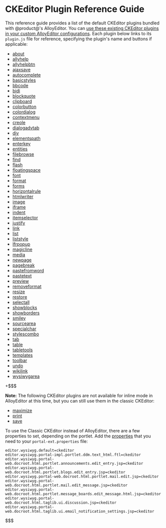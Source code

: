 # CKEditor Plugin Reference Guide [](id=ckeditor-plugin-reference-guide)

This reference guide provides a list of the default CKEditor plugins bundled 
with @product@'s AlloyEditor. You can 
[use these existing CKEditor plugins in your custom AlloyEditor configurations](). 
Each plugin below links to its `plugin.js` file for reference, specifying the 
plugin's name and buttons if applicable:

- [about](https://github.com/ckeditor/ckeditor-dev/tree/master/plugins/about/plugin.js)
- [allyhelp](https://github.com/ckeditor/ckeditor-dev/tree/master/plugins/a11yhelp/plugin.js)
- [allyhelpbtn](https://github.com/liferay/liferay-portal/tree/7.1.x/modules/apps/frontend-editor/frontend-editor-ckeditor-web/src/main/resources/META-INF/resources/_diffs/plugins/a11yhelpbtn/plugin.js)
- [ajaxsave](https://github.com/liferay/liferay-portal/tree/7.1.x/modules/apps/frontend-editor/frontend-editor-ckeditor-web/src/main/resources/META-INF/resources/_diffs/plugins/ajaxsave/plugin.js)
- [autocomplete](https://github.com/liferay/liferay-portal/tree/7.1.x/modules/apps/frontend-editor/frontend-editor-ckeditor-web/src/main/resources/META-INF/resources/_diffs/plugins/autocomplete/plugin.js)
- [basicstyles](https://github.com/ckeditor/ckeditor-dev/tree/master/plugins/basicstyles/plugin.js)
- [bbcode](https://github.com/liferay/liferay-portal/tree/7.1.x/modules/apps/frontend-editor/frontend-editor-ckeditor-web/src/main/resources/META-INF/resources/_diffs/plugins/bbcode/plugin.js)
- [bidi](https://github.com/ckeditor/ckeditor-dev/tree/master/plugins/bidi/plugin.js)
- [blockquote](https://github.com/ckeditor/ckeditor-dev/tree/master/plugins/blockquote/plugin.js)
- [clipboard](https://github.com/ckeditor/ckeditor-dev/tree/master/plugins/clipboard/plugin.js)
- [colorbutton](https://github.com/ckeditor/ckeditor-dev/tree/master/plugins/colorbutton/plugin.js)
- [colordialog](https://github.com/ckeditor/ckeditor-dev/tree/master/plugins/colordialog/plugin.js)
- [contextmenu](https://github.com/ckeditor/ckeditor-dev/blob/master/plugins/contextmenu/plugin.js)
- [creole](https://github.com/liferay/liferay-portal/blob/7.1.x/modules/apps/frontend-editor/frontend-editor-ckeditor-web/src/main/resources/META-INF/resources/_diffs/plugins/creole/plugin.js)
- [dialogadvtab](https://github.com/ckeditor/ckeditor-dev/blob/master/plugins/dialogadvtab/plugin.js)
- [div](https://github.com/ckeditor/ckeditor-dev/blob/master/plugins/div/plugin.js)
- [elementspath](https://github.com/ckeditor/ckeditor-dev/blob/master/plugins/elementspath/plugin.js)
- [enterkey](https://github.com/ckeditor/ckeditor-dev/blob/master/plugins/enterkey/plugin.js)
- [entities](https://github.com/ckeditor/ckeditor-dev/blob/master/plugins/entities/plugin.js)
- [filebrowse](https://github.com/ckeditor/ckeditor-dev/blob/master/plugins/filebrowser/plugin.js)
- [find](https://github.com/ckeditor/ckeditor-dev/blob/master/plugins/find/plugin.js)
- [flash](https://github.com/ckeditor/ckeditor-dev/blob/master/plugins/flash/plugin.js)
- [floatingspace](https://github.com/ckeditor/ckeditor-dev/blob/master/plugins/floatingspace/plugin.js)
- [font](https://github.com/ckeditor/ckeditor-dev/blob/master/plugins/font/plugin.js)
- [format](https://github.com/ckeditor/ckeditor-dev/blob/master/plugins/format/plugin.js)
- [forms](https://github.com/ckeditor/ckeditor-dev/blob/master/plugins/forms/plugin.js)
- [horizontalrule](https://github.com/ckeditor/ckeditor-dev/blob/master/plugins/horizontalrule/plugin.js)
- [htmlwriter](https://github.com/ckeditor/ckeditor-dev/blob/master/plugins/htmlwriter/plugin.js)
- [image](https://github.com/ckeditor/ckeditor-dev/blob/master/plugins/image/plugin.js)
- [iframe](https://github.com/ckeditor/ckeditor-dev/blob/master/plugins/iframe/plugin.js)
- [indent](https://github.com/ckeditor/ckeditor-dev/blob/master/plugins/indent/plugin.js)
- [itemselector](https://github.com/liferay/liferay-portal/blob/7.1.x/modules/apps/frontend-editor/frontend-editor-ckeditor-web/src/main/resources/META-INF/resources/_diffs/plugins/itemselector/plugin.js)
- [justify](https://github.com/ckeditor/ckeditor-dev/blob/master/plugins/justify/plugin.js)
- [link](https://github.com/ckeditor/ckeditor-dev/blob/master/plugins/link/plugin.js)
- [list](https://github.com/ckeditor/ckeditor-dev/blob/master/plugins/list/plugin.js)
- [liststyle](https://github.com/ckeditor/ckeditor-dev/blob/master/plugins/liststyle/plugin.js)
- [lfrpopup](https://github.com/liferay/liferay-portal/blob/7.1.x/modules/apps/frontend-editor/frontend-editor-ckeditor-web/src/main/resources/META-INF/resources/_diffs/plugins/lfrpopup/plugin.js)
- [magicline](https://github.com/ckeditor/ckeditor-dev/blob/master/plugins/magicline/plugin.js)
- [media](https://github.com/liferay/liferay-portal/blob/7.1.x/modules/apps/frontend-editor/frontend-editor-ckeditor-web/src/main/resources/META-INF/resources/_diffs/plugins/media/plugin.js)
- [newpage](https://github.com/ckeditor/ckeditor-dev/blob/master/plugins/newpage/plugin.js)
- [pagebreak](https://github.com/ckeditor/ckeditor-dev/blob/master/plugins/pagebreak/plugin.js)
- [pastefromword](https://github.com/ckeditor/ckeditor-dev/blob/master/plugins/pastefromword/plugin.js)
- [pastetext](https://github.com/ckeditor/ckeditor-dev/blob/master/plugins/pastetext/plugin.js)
- [preview](https://github.com/ckeditor/ckeditor-dev/blob/master/plugins/preview/plugin.js)
- [removeformat](https://github.com/ckeditor/ckeditor-dev/blob/master/plugins/removeformat/plugin.js)
- [resize](https://github.com/ckeditor/ckeditor-dev/blob/master/plugins/resize/plugin.js)
- [restore](https://github.com/liferay/liferay-portal/blob/7.1.x/modules/apps/frontend-editor/frontend-editor-ckeditor-web/src/main/resources/META-INF/resources/_diffs/plugins/restore/plugin.js)
- [selectall](https://github.com/ckeditor/ckeditor-dev/blob/master/plugins/selectall/plugin.js)
- [showblocks](https://github.com/ckeditor/ckeditor-dev/blob/master/plugins/showblocks/plugin.js)
- [showborders](https://github.com/ckeditor/ckeditor-dev/blob/master/plugins/showborders/plugin.js)
- [smiley](https://github.com/ckeditor/ckeditor-dev/blob/master/plugins/smiley/plugin.js)
- [sourcearea](https://github.com/ckeditor/ckeditor-dev/blob/master/plugins/sourcearea/plugin.js)
- [specialchar](https://github.com/ckeditor/ckeditor-dev/blob/master/plugins/specialchar/plugin.js)
- [stylescombo](https://github.com/ckeditor/ckeditor-dev/blob/master/plugins/stylescombo/plugin.js)
- [tab](https://github.com/ckeditor/ckeditor-dev/blob/master/plugins/tab/plugin.js)
- [table](https://github.com/ckeditor/ckeditor-dev/blob/master/plugins/table/plugin.js)
- [tabletools](https://github.com/ckeditor/ckeditor-dev/blob/master/plugins/tabletools/plugin.js)
- [templates](https://github.com/ckeditor/ckeditor-dev/blob/master/plugins/templates/plugin.js)
- [toolbar](https://github.com/ckeditor/ckeditor-dev/blob/master/plugins/toolbar/plugin.js)
- [undo](https://github.com/ckeditor/ckeditor-dev/blob/master/plugins/undo/plugin.js)
- [wikilink](https://github.com/liferay/liferay-portal/blob/7.1.x/modules/apps/frontend-editor/frontend-editor-ckeditor-web/src/main/resources/META-INF/resources/_diffs/plugins/wikilink/plugin.js)
- [wysiwygarea](https://github.com/ckeditor/ckeditor-dev/blob/master/plugins/wysiwygarea/plugin.js)

+$$$

**Note:** The following CKEditor plugins are not available for inline mode in 
AlloyEditor at this time, but you can still use them in the classic CKEditor:

- [maximize](https://github.com/ckeditor/ckeditor-dev/blob/master/plugins/maximize/plugin.js)
- [print](https://github.com/ckeditor/ckeditor-dev/blob/master/plugins/print/plugin.js)
- [save](https://github.com/ckeditor/ckeditor-dev/blob/master/plugins/save/plugin.js)

To use the Classic CKEditor instead of AlloyEditor, there are a few 
properties to set, depending on the portlet. Add the 
[properties](https://github.com/liferay/liferay-portal/blob/7.1.x/portal-impl/src/portal.properties#L5484-L5493) 
that you need to your `portal-ext.properties` file:

    editor.wysiwyg.default=ckeditor
    editor.wysiwyg.portal-impl.portlet.ddm.text_html.ftl=ckeditor
    editor.wysiwyg.portal-web.docroot.html.portlet.announcements.edit_entry.jsp=ckeditor
    editor.wysiwyg.portal-web.docroot.html.portlet.blogs.edit_entry.jsp=ckeditor
    editor.wysiwyg.portal-web.docroot.html.portlet.mail.edit.jsp=ckeditor
    editor.wysiwyg.portal-web.docroot.html.portlet.mail.edit_message.jsp=ckeditor
    editor.wysiwyg.portal-web.docroot.html.portlet.message_boards.edit_message.html.jsp=ckeditor
    editor.wysiwyg.portal-web.docroot.html.taglib.ui.discussion.jsp=ckeditor
    editor.wysiwyg.portal-web.docroot.html.taglib.ui.email_notification_settings.jsp=ckeditor

$$$
